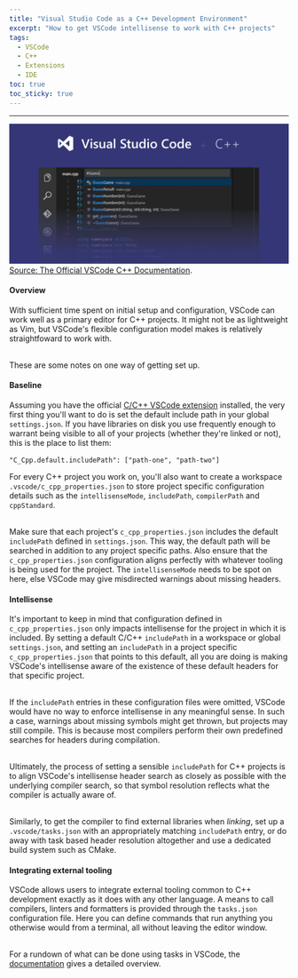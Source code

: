 ```yaml
---
title: "Visual Studio Code as a C++ Development Environment"
excerpt: "How to get VSCode intellisense to work with C++ projects"
tags:
  - VSCode
  - C++
  - Extensions
  - IDE
toc: true
toc_sticky: true
---
```


<!-- Load in a highlight.js theme for code blocks -->
<link rel="stylesheet" href="/assets/css/highlight/base16/gruvbox-dark-hard.min.css">

<hr>

<div class="article-content-start">
  <p class="article-text">
    <img class="article-text-image" src="/assets/images/vscode-cpp.png" alt="vscode-cpp-preview">
    <span class="article-text-image-caption">
      <a class="article-text-link" href="https://code.visualstudio.com/docs/languages/cpp">Source: The Official VSCode C++ Documentation</a>.
    </span>
  </p>
</div>

<h4 id="overview">Overview</h4>
<p class="article-text">
  With sufficient time spent on initial setup and configuration, VSCode can work well as a primary editor for C++ projects.
  It might not be as lightweight as Vim, but VSCode's flexible configuration model makes is relatively straightfoward
  to work with.<br><br>

  These are some notes on one way of getting set up.
</p>

<h4 id="baseline">Baseline</h4>
<p class="article-text">
  Assuming you have the official
  <a class="article-text-link" href="https://marketplace.visualstudio.com/items?itemName=ms-vscode.cpptools">C/C++ VSCode extension</a>
  installed, the very first thing you'll want to do is set the default include path in your global
  <code class="article-text">settings.json</code>. If you have libraries on disk you use frequently enough to warrant
  being visible to all of your projects (whether they're linked or not), this is the place to list them:
</p>

<pre class="article-text"><code class="language-json">"C_Cpp.default.includePath": ["path-one", "path-two"]
</code></pre>

<p class="article-text">
  For every C++ project you work on, you'll also want to create a workspace
  <code class="article-text">.vscode/c_cpp_properties.json</code> to store project specific configuration details such
  as the <code class="article-text">intellisenseMode</code>, <code class="article-text">includePath</code>,
  <code class="article-text">compilerPath</code> and <code class="article-text">cppStandard</code>.<br><br>

  Make sure that each project's <code class="article-text">c_cpp_properties.json</code> includes the default
  <code class="article-text">includePath</code> defined in <code class="article-text">settings.json</code>. This way, the
  default path will be searched in addition to any project specific paths. Also ensure that the
  <code class="article-text">c_cpp_properties.json</code> configuration aligns perfectly with whatever tooling is being
  used for the project. The <code class="article-text">intellisenseMode</code> needs to be spot on here, else VSCode may
  give misdirected warnings about missing headers.
</p>

<h4 id="intellisense">Intellisense</h4>
<p class="article-text">
  It's important to keep in mind that configuration defined in <code class="article-text">c_cpp_properties.json</code> only
  impacts intellisense for the project in which it is included. By setting a default C/C++
  <code class="article-text">includePath</code> in a workspace or global <code class="article-text">settings.json</code>,
  and setting an <code class="article-text">includePath</code> in a project specific
  <code class="article-text">c_cpp_properties.json</code> that points to this default, all you are doing is making
  VSCode's intellisense aware of the existence of these default headers for that specific project.<br><br>

  If the <code class="article-text">includePath</code> entries in these configuration files were omitted, VSCode would
  have no way to enforce intellisense in any meaningful sense. In such a case, warnings about missing symbols might get
  thrown, but projects may still compile. This is because most compilers perform their own predefined searches for headers
  during compilation.<br><br>

  Ultimately, the process of setting a sensible <code class="article-text">includePath</code> for C++ projects is to align
  VSCode's intellisense header search as closely as possible with the underlying compiler search, so that symbol resolution
  reflects what the compiler is actually aware of.<br><br>

  Similarly, to get the compiler to find external libraries when <i>linking</i>, set up a
  <code class="article-text">.vscode/tasks.json</code> with an appropriately matching
  <code class="article-text">includePath</code> entry, or do away with task based header resolution altogether and use
  a dedicated build system such as CMake.
</p>

<h4 id="tooling">Integrating external tooling</h4>
<p class="article-text">
  VSCode allows users to integrate external tooling common to C++ development exactly as it does with any other language.
  A means to call compilers, linters and formatters is provided through the
  <code class="article-text">tasks.json</code> configuration file. Here you can define commands that run anything
  you otherwise would from a terminal, all without leaving the editor window.<br><br>

  For a rundown of what can be done using tasks in VSCode, the
  <a class="article-text-link" href="https://code.visualstudio.com/docs/editor/tasks">documentation</a> gives a detailed
  overview.<br><br><br>
</p>
